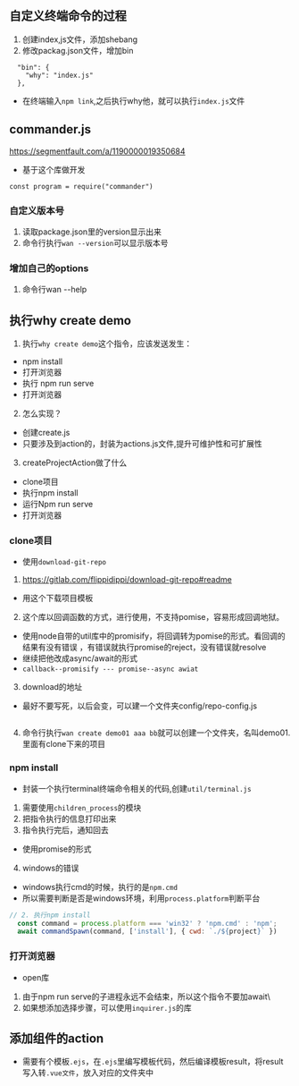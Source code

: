 ## 自定义终端命令的过程
1. 创建index,js文件，添加shebang
2. 修改packag.json文件，增加bin
```
  "bin": {
    "why": "index.js"
  },
```
* 在终端输入`npm link`,之后执行why他，就可以执行`index.js`文件 
## commander.js
https://segmentfault.com/a/1190000019350684
* 基于这个库做开发
```
const program = require("commander")
```
###  自定义版本号
1. 读取package.json里的version显示出来
2. 命令行执行`wan --version`可以显示版本号
### 增加自己的options
1. 命令行wan --help
## 执行why create demo
1. 执行`why create demo`这个指令，应该发送发生：
* npm install
* 打开浏览器
* 执行 npm run serve
* 打开浏览器
2. 怎么实现？
* 创建create.js
* 只要涉及到action的，封装为actions.js文件,提升可维护性和可扩展性
3. createProjectAction做了什么
* clone项目
* 执行npm install
* 运行Npm run serve
* 打开浏览器
### clone项目
* 使用`download-git-repo`
1. https://gitlab.com/flippidippi/download-git-repo#readme
* 用这个下载项目模板
2.  这个库以回调函数的方式，进行使用，不支持pomise，容易形成回调地狱。
  * 使用node自带的util库中的promisify，将回调转为pomise的形式。看回调的结果有没有错误 ，有错误就执行promise的reject，没有错误就resolve
  * 继续把他改成async/await的形式
  * `callback--promisify --- promise--async awiat`
3. download的地址
  * 最好不要写死，以后会变，可以建一个文件夹config/repo-config.js
  ```
  ```
4. 命令行执行`wan create demo01 aaa bb`就可以创建一个文件夹，名叫demo01.里面有clone下来的项目
### npm install
* 封装一个执行terminal终端命令相关的代码,创建`util/terminal.js`
1. 需要使用`children_process`的模块
2. 把指令执行的信息打印出来
3. 指令执行完后，通知回去
* 使用promise的形式
4. windows的错误
* windows执行cmd的时候，执行的是`npm.cmd`
* 所以需要判断是否是windows环境，利用`process.platform`判断平台
```js
// 2. 执行npm install
  const command = process.platform === 'win32' ? 'npm.cmd' : 'npm';
  await commandSpawn(command, ['install'], { cwd: `./${project}` })
```
### 打开浏览器
* open库
1. 由于npm run serve的子进程永远不会结束，所以这个指令不要加await\
2. 如果想添加选择步骤，可以使用`inquirer.js`的库
## 添加组件的action
* 需要有个模板`.ejs`，在`.ejs`里编写模板代码，然后编译模板result，将result写入转`.vue文件`，放入对应的文件夹中